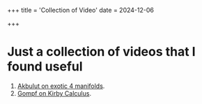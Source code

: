 +++
title = 'Collection of Video'
date = 2024-12-06

+++

# Just a collection of videos that I found useful

1. [Akbulut on exotic 4 manifolds](https://www.youtube.com/watch?v=UhQz4NHlzyo).
2. [Gompf on Kirby Calculus](https://www.youtube.com/watch?v=lxNjFuxDDvs&t=1445s).